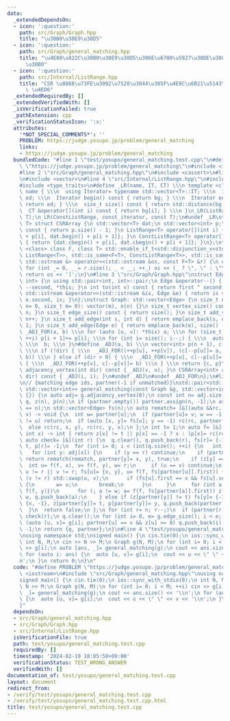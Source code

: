 ```yaml
---
data:
  _extendedDependsOn:
  - icon: ':question:'
    path: src/Graph/Graph.hpp
    title: "\u30B0\u30E9\u30D5"
  - icon: ':question:'
    path: src/Graph/general_matching.hpp
    title: "\u4E00\u822C\u30B0\u30E9\u30D5\u306E\u6700\u5927\u30DE\u30C3\u30C1\u30F3\
      \u30B0"
  - icon: ':question:'
    path: src/Internal/ListRange.hpp
    title: "CSR \u8868\u73FE\u3092\u7528\u3044\u305F\u4E8C\u6B21\u5143\u914D\u5217\
      \ \u4ED6"
  _extendedRequiredBy: []
  _extendedVerifiedWith: []
  _isVerificationFailed: true
  _pathExtension: cpp
  _verificationStatusIcon: ':x:'
  attributes:
    '*NOT_SPECIAL_COMMENTS*': ''
    PROBLEM: https://judge.yosupo.jp/problem/general_matching
    links:
    - https://judge.yosupo.jp/problem/general_matching
  bundledCode: "#line 1 \"test/yosupo/general_matching.test.cpp\"\n#define PROBLEM\
    \ \"https://judge.yosupo.jp/problem/general_matching\"\n#include <iostream>\n\
    #line 2 \"src/Graph/general_matching.hpp\"\n#include <cassert>\n#line 2 \"src/Internal/ListRange.hpp\"\
    \n#include <vector>\n#line 4 \"src/Internal/ListRange.hpp\"\n#include <iterator>\n\
    #include <type_traits>\n#define _LR(name, IT, CT) \\\n template <class T> struct\
    \ name { \\\n  using Iterator= typename std::vector<T>::IT; \\\n  Iterator bg,\
    \ ed; \\\n  Iterator begin() const { return bg; } \\\n  Iterator end() const {\
    \ return ed; } \\\n  size_t size() const { return std::distance(bg, ed); } \\\n\
    \  CT &operator[](int i) const { return bg[i]; } \\\n }\n_LR(ListRange, iterator,\
    \ T);\n_LR(ConstListRange, const_iterator, const T);\n#undef _LR\ntemplate <class\
    \ T> struct CSRArray {\n std::vector<T> dat;\n std::vector<int> p;\n size_t size()\
    \ const { return p.size() - 1; }\n ListRange<T> operator[](int i) { return {dat.begin()\
    \ + p[i], dat.begin() + p[i + 1]}; }\n ConstListRange<T> operator[](int i) const\
    \ { return {dat.cbegin() + p[i], dat.cbegin() + p[i + 1]}; }\n};\ntemplate <template\
    \ <class> class F, class T> std::enable_if_t<std::disjunction_v<std::is_same<F<T>,\
    \ ListRange<T>>, std::is_same<F<T>, ConstListRange<T>>, std::is_same<F<T>, CSRArray<T>>>,\
    \ std::ostream &> operator<<(std::ostream &os, const F<T> &r) {\n os << '[';\n\
    \ for (int _= 0, __= r.size(); _ < __; ++_) os << (_ ? \", \" : \"\") << r[_];\n\
    \ return os << ']';\n}\n#line 3 \"src/Graph/Graph.hpp\"\nstruct Edge: std::pair<int,\
    \ int> {\n using std::pair<int, int>::pair;\n Edge &operator--() { return --first,\
    \ --second, *this; }\n int to(int v) const { return first ^ second ^ v; }\n friend\
    \ std::istream &operator>>(std::istream &is, Edge &e) { return is >> e.first >>\
    \ e.second, is; }\n};\nstruct Graph: std::vector<Edge> {\n size_t n;\n Graph(size_t\
    \ n= 0, size_t m= 0): vector(m), n(n) {}\n size_t vertex_size() const { return\
    \ n; }\n size_t edge_size() const { return size(); }\n size_t add_vertex() { return\
    \ n++; }\n size_t add_edge(int s, int d) { return emplace_back(s, d), size() -\
    \ 1; }\n size_t add_edge(Edge e) { return emplace_back(e), size() - 1; }\n#define\
    \ _ADJ_FOR(a, b) \\\n for (auto [u, v]: *this) a; \\\n for (size_t i= 0; i < n;\
    \ ++i) p[i + 1]+= p[i]; \\\n for (int i= size(); i--;) { \\\n  auto [u, v]= (*this)[i];\
    \ \\\n  b; \\\n }\n#define _ADJ(a, b) \\\n vector<int> p(n + 1), c(size() << !dir);\
    \ \\\n if (!dir) { \\\n  _ADJ_FOR((++p[u], ++p[v]), (c[--p[u]]= a, c[--p[v]]=\
    \ b)) \\\n } else if (dir > 0) { \\\n  _ADJ_FOR(++p[u], c[--p[u]]= a) \\\n } else\
    \ { \\\n  _ADJ_FOR(++p[v], c[--p[v]]= b) \\\n } \\\n return {c, p}\n CSRArray<int>\
    \ adjacency_vertex(int dir) const { _ADJ(v, u); }\n CSRArray<int> adjacency_edge(int\
    \ dir) const { _ADJ(i, i); }\n#undef _ADJ\n#undef _ADJ_FOR\n};\n#line 4 \"src/Graph/general_matching.hpp\"\
    \n// {matching edge ids, partner(-1 if unmatched)}\nstd::pair<std::vector<int>,\
    \ std::vector<int>> general_matching(const Graph &g, std::vector<int> partner=\
    \ {}) {\n auto adj= g.adjacency_vertex(0);\n const int n= adj.size();\n std::vector<int>\
    \ q, z(n), p(n);\n if (partner.empty()) partner.assign(n, -1);\n assert((int)partner.size()\
    \ == n);\n std::vector<Edge> fs(n);\n auto rematch= [&](auto &&rc, int u, int\
    \ v) -> void {\n  int w= partner[u];\n  if (partner[u]= v; w == -1 || partner[w]\
    \ != u) return;\n  if (auto [x, y]= fs[u]; y == -1) rc(rc, partner[w]= x, w);\n\
    \  else rc(rc, x, y), rc(rc, y, x);\n };\n int t= 1;\n auto f= [&](auto &&rc,\
    \ int x) -> int { return z[x] != t || p[x] == -1 ? x : (p[x]= rc(rc, p[x])); };\n\
    \ auto check= [&](int r) {\n  q.clear(), q.push_back(r), fs[r]= {-1, -1}, z[r]=\
    \ t, p[r]= -1;\n  for (int i= 0; i < (int)q.size(); ++i) {\n   int x= q[i];\n\
    \   for (int y: adj[x]) {\n    if (y == r) continue;\n    if (partner[y] == -1)\
    \ return rematch(rematch, partner[y]= x, y), true;\n    if (z[y] == t) {\n   \
    \  int u= f(f, x), v= f(f, y), w= r;\n     if (u == v) continue;\n     for (;\
    \ u != r || v != r; fs[u]= {x, y}, u= f(f, fs[partner[u]].first)) {\n      if\
    \ (v != r) std::swap(u, v);\n      if (fs[u].first == x && fs[u].second == y)\
    \ {\n       w= u;\n       break;\n      }\n     }\n     for (int a: {f(f, x),\
    \ f(f, y)})\n      for (; a != w; a= f(f, fs[partner[a]].first)) z[a]= t, p[a]=\
    \ w, q.push_back(a);\n    } else if (z[partner[y]] != t) fs[y]= {-1, -1}, fs[partner[y]]=\
    \ {x, -1}, z[partner[y]]= t, p[partner[y]]= y, q.push_back(partner[y]);\n   }\n\
    \  }\n  return false;\n };\n for (int r= n; r--;)\n  if (partner[r] == -1) t+=\
    \ check(r);\n q.clear();\n for (int i= 0, e= g.edge_size(); i < e; ++i)\n  if\
    \ (auto [u, v]= g[i]; partner[u] == v && z[u] >= 0) q.push_back(i), z[u]= z[v]=\
    \ -1;\n return {q, partner};\n}\n#line 4 \"test/yosupo/general_matching.test.cpp\"\
    \nusing namespace std;\nsigned main() {\n cin.tie(0);\n ios::sync_with_stdio(0);\n\
    \ int N, M;\n cin >> N >> M;\n Graph g(N, M);\n for (int i= 0; i < M; ++i) cin\
    \ >> g[i];\n auto [ans, _]= general_matching(g);\n cout << ans.size() << '\\n';\n\
    \ for (auto i: ans) {\n  auto [u, v]= g[i];\n  cout << u << \" \" << v << '\\\
    n';\n }\n return 0;\n}\n"
  code: "#define PROBLEM \"https://judge.yosupo.jp/problem/general_matching\"\n#include\
    \ <iostream>\n#include \"src/Graph/general_matching.hpp\"\nusing namespace std;\n\
    signed main() {\n cin.tie(0);\n ios::sync_with_stdio(0);\n int N, M;\n cin >>\
    \ N >> M;\n Graph g(N, M);\n for (int i= 0; i < M; ++i) cin >> g[i];\n auto [ans,\
    \ _]= general_matching(g);\n cout << ans.size() << '\\n';\n for (auto i: ans)\
    \ {\n  auto [u, v]= g[i];\n  cout << u << \" \" << v << '\\n';\n }\n return 0;\n\
    }"
  dependsOn:
  - src/Graph/general_matching.hpp
  - src/Graph/Graph.hpp
  - src/Internal/ListRange.hpp
  isVerificationFile: true
  path: test/yosupo/general_matching.test.cpp
  requiredBy: []
  timestamp: '2024-02-19 18:05:58+09:00'
  verificationStatus: TEST_WRONG_ANSWER
  verifiedWith: []
documentation_of: test/yosupo/general_matching.test.cpp
layout: document
redirect_from:
- /verify/test/yosupo/general_matching.test.cpp
- /verify/test/yosupo/general_matching.test.cpp.html
title: test/yosupo/general_matching.test.cpp
---
```

